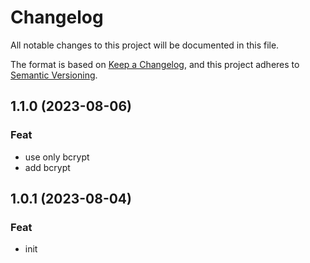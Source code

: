 # Changelog

All notable changes to this project will be documented in this file.

The format is based on [Keep a Changelog](https://keepachangelog.com/en/1.0.0/),
and this project adheres to [Semantic Versioning](https://semver.org/spec/v2.0.0.html).

## 1.1.0 (2023-08-06)

### Feat

- use only bcrypt
- add bcrypt

## 1.0.1 (2023-08-04)

### Feat

- init
